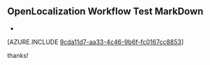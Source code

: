 ## OpenLocalization Workflow Test MarkDown
* 

[AZURE.INCLUDE [9cda11d7-aa33-4c46-9b6f-fc0167cc8853](calleeMd1.md)]

 
thanks!